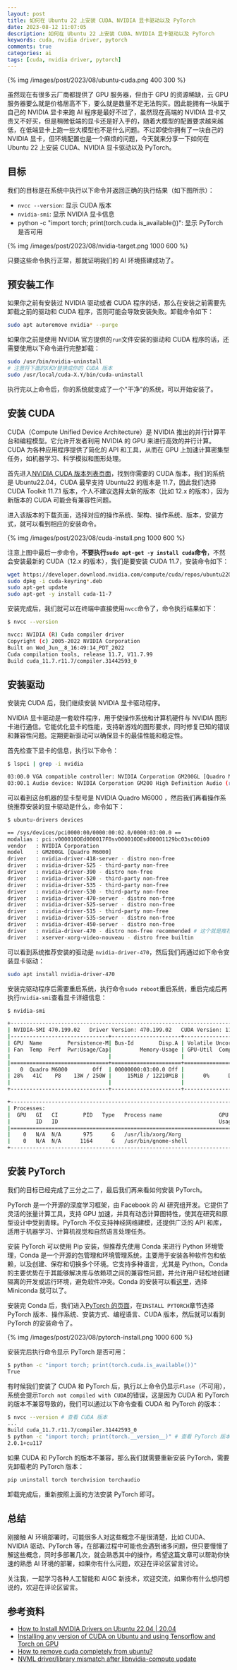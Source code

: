 ```yaml
---
layout: post
title: 如何在 Ubuntu 22 上安装 CUDA、NVIDIA 显卡驱动以及 PyTorch
date: 2023-08-12 11:07:05
description: 如何在 Ubuntu 22 上安装 CUDA、NVIDIA 显卡驱动以及 PyTorch
keywords: cuda, nvidia driver, pytorch
comments: true
categories: ai
tags: [cuda, nvidia driver, pytorch]
---
```


{% img /images/post/2023/08/ubuntu-cuda.png 400 300 %}

虽然现在有很多云厂商都提供了 GPU 服务器，但由于 GPU 的资源稀缺，云 GPU 服务器要么就是价格居高不下，要么就是数量不足无法购买。因此能拥有一块属于自己的 NVIDIA 显卡来跑 AI 程序是最好不过了，虽然现在高端的 NVIDIA 显卡又贵又不好买，但是稍微低端的显卡还是好入手的，随着大模型的配置要求越来越低，在低端显卡上跑一些大模型也不是什么问题。不过即使你拥有了一块自己的 NVIDIA 显卡，但环境配置也是一个麻烦的问题，今天就来分享一下如何在 Ubuntu 22 上安装 CUDA、NVIDIA 显卡驱动以及 PyTorch。

<!--more-->

## 目标

我们的目标是在系统中执行以下命令并返回正确的执行结果（如下图所示）：

- `nvcc --version`: 显示 CUDA 版本
- `nvidia-smi`: 显示 NVIDIA 显卡信息
- python -c "import torch; print(torch.cuda.is_available())": 显示 PyTorch 是否可用

{% img /images/post/2023/08/nvidia-target.png 1000 600 %}

只要这些命令执行正常，那就证明我们的 AI 环境搭建成功了。

## 预安装工作

如果你之前有安装过 NVIDIA 驱动或者 CUDA 程序的话，那么在安装之前需要先卸载之前的驱动和 CUDA 程序，否则可能会导致安装失败。卸载命令如下：

```sh
sudo apt autoremove nvidia* --purge
```

如果你之前是使用 NVIDIA 官方提供的`run`文件安装的驱动和 CUDA 程序的话，还需要使用以下命令进行完整卸载：

```sh
sudo /usr/bin/nvidia-uninstall
# 注意将下面的X和Y替换成你的 CUDA 版本
sudo /usr/local/cuda-X.Y/bin/cuda-uninstall
```

执行完以上命令后，你的系统就变成了一个"干净"的系统，可以开始安装了。

## 安装 CUDA

CUDA（Compute Unified Device Architecture）是 NVIDIA 推出的并行计算平台和编程模型。它允许开发者利用 NVIDIA 的 GPU 来进行高效的并行计算。CUDA 为各种应用程序提供了简化的 API 和工具，从而在 GPU 上加速计算密集型任务，如机器学习、科学模拟和图形处理。

首先进入[NVIDIA CUDA 版本列表页面](https://developer.nvidia.com/cuda-toolkit-archive)，找到你需要的 CUDA 版本，我们的系统是 Ubuntu22.04，CUDA 最早支持 Ubuntu22 的版本是 11.7，因此我们选择 CUDA Toolkit 11.7.1 版本，个人不建议选择太新的版本（比如 12.x 的版本），因为新版本的 CUDA 可能会有兼容性问题。

进入该版本的下载页面，选择对应的操作系统、架构、操作系统、版本，安装方式，就可以看到相应的安装命令。

{% img /images/post/2023/08/cuda-install.png 1000 600 %}

注意上图中最后一步命令，**不要执行`sudo apt-get -y install cuda`命令**，不然会安装最新的 CUDA（12.x 的版本），我们是要安装 CUDA 11.7，安装命令如下：

```sh
wget https://developer.download.nvidia.com/compute/cuda/repos/ubuntu2204/x86_64/cuda-keyring_1.0-1_all.deb
sudo dpkg -i cuda-keyring*.deb
sudo apt-get update
sudo apt-get -y install cuda-11-7
```

安装完成后，我们就可以在终端中直接使用`nvcc`命令了，命令执行结果如下：

```sh
$ nvcc --version

nvcc: NVIDIA (R) Cuda compiler driver
Copyright (c) 2005-2022 NVIDIA Corporation
Built on Wed_Jun__8_16:49:14_PDT_2022
Cuda compilation tools, release 11.7, V11.7.99
Build cuda_11.7.r11.7/compiler.31442593_0
```

## 安装驱动

安装完 CUDA 后，我们继续安装 NVIDIA 显卡驱动程序。

NVIDIA 显卡驱动是一套软件程序，用于使操作系统和计算机硬件与 NVIDIA 图形卡进行通信。它能优化显卡的性能，支持新游戏的图形要求，同时修复已知的错误和兼容性问题。定期更新驱动可以确保显卡的最佳性能和稳定性。

首先检查下显卡的信息，执行以下命令：

```sh
$ lspci | grep -i nvidia

03:00.0 VGA compatible controller: NVIDIA Corporation GM200GL [Quadro M6000] (rev a1)
03:00.1 Audio device: NVIDIA Corporation GM200 High Definition Audio (rev a1)
```

可以看到这台机器的显卡型号是 NVIDIA Quadro M6000 ，然后我们再看操作系统推荐安装的显卡驱动是什么，命令如下：

```sh
$ ubuntu-drivers devices

== /sys/devices/pci0000:00/0000:00:02.0/0000:03:00.0 ==
modalias : pci:v000010DEd000017F0sv000010DEsd00001129bc03sc00i00
vendor   : NVIDIA Corporation
model    : GM200GL [Quadro M6000]
driver   : nvidia-driver-418-server - distro non-free
driver   : nvidia-driver-525 - third-party non-free
driver   : nvidia-driver-390 - distro non-free
driver   : nvidia-driver-520 - third-party non-free
driver   : nvidia-driver-535 - third-party non-free
driver   : nvidia-driver-530 - third-party non-free
driver   : nvidia-driver-470-server - distro non-free
driver   : nvidia-driver-525-server - distro non-free
driver   : nvidia-driver-515 - third-party non-free
driver   : nvidia-driver-535-server - distro non-free
driver   : nvidia-driver-450-server - distro non-free
driver   : nvidia-driver-470 - distro non-free recommended # 这个就是推荐的驱动
driver   : xserver-xorg-video-nouveau - distro free builtin
```

可以看到系统推荐安装的驱动是 `nvidia-driver-470`，然后我们再通过如下命令安装显卡驱动：

```sh
sudo apt install nvidia-driver-470
```

安装完驱动程序后需要重启系统，执行命令`sudo reboot`重启系统，重启完成后再执行`nvidia-smi`查看显卡详细信息：

```sh
$ nvidia-smi

+-----------------------------------------------------------------------------+
| NVIDIA-SMI 470.199.02   Driver Version: 470.199.02   CUDA Version: 11.4     |
|-------------------------------+----------------------+----------------------+
| GPU  Name        Persistence-M| Bus-Id        Disp.A | Volatile Uncorr. ECC |
| Fan  Temp  Perf  Pwr:Usage/Cap|         Memory-Usage | GPU-Util  Compute M. |
|                               |                      |               MIG M. |
|===============================+======================+======================|
|   0  Quadro M6000        Off  | 00000000:03:00.0 Off |                  Off |
| 28%   41C    P8    13W / 250W |     15MiB / 12210MiB |      0%      Default |
|                               |                      |                  N/A |
+-------------------------------+----------------------+----------------------+

+-----------------------------------------------------------------------------+
| Processes:                                                                  |
|  GPU   GI   CI        PID   Type   Process name                  GPU Memory |
|        ID   ID                                                   Usage      |
|=============================================================================|
|    0   N/A  N/A       975      G   /usr/lib/xorg/Xorg                  9MiB |
|    0   N/A  N/A      1164      G   /usr/bin/gnome-shell                2MiB |
+-----------------------------------------------------------------------------+

```

## 安装 PyTorch

我们的目标已经完成了三分之二了，最后我们再来看如何安装 PyTorch。

PyTorch 是一个开源的深度学习框架，由 Facebook 的 AI 研究组开发。它提供了灵活的张量计算工具，支持 GPU 加速，并具有动态计算图特性，使其在研究和原型设计中受到青睐。PyTorch 不仅支持神经网络建模，还提供广泛的 API 和库，适用于机器学习、计算机视觉和自然语言处理任务。

安装 PyTorch 可以使用 Pip 安装，但推荐先使用 Conda 来进行 Python 环境管理，Conda 是一个开源的包管理和环境管理系统，主要用于安装各种软件包和依赖，以及创建、保存和切换多个环境。它支持多种语言，尤其是 Python。Conda 的主要优势在于其能够解决库与依赖项之间的兼容性问题，并允许用户轻松地创建隔离的开发或运行环境，避免软件冲突。Conda 的安装可以看[这里](https://conda.io/projects/conda/en/latest/user-guide/install/index.html)，选择 Miniconda 就可以了。

安装完 Conda 后，我们进入[PyTorch 的页面](https://pytorch.org/)，在`INSTALL PYTORCH`章节选择 PyTorch 版本、操作系统、安装方式、编程语言、CUDA 版本，然后就可以看到 PyTorch 的安装命令了。

{% img /images/post/2023/08/pytorch-install.png 1000 600 %}

安装完后执行命令显示 PyTorch 是否可用：

```sh
$ python -c "import torch; print(torch.cuda.is_available())"
True
```

有时候我们安装了 CUDA 和 PyTorch 后，执行以上命令仍显示`Flase`（不可用），系统会提示`Torch not compiled with CUDA`的错误，这是因为 CUDA 和 PyTorch 的版本不兼容导致的，我们可以通过以下命令查看 CUDA 和 PyTorch 的版本：

```sh
$ nvcc --version # 查看 CUDA 版本
...
Build cuda_11.7.r11.7/compiler.31442593_0
$ python -c "import torch; print(torch.__version__)" # 查看 PyTorch 版本
2.0.1+cu117
```

如果 CUDA 和 PyTorch 的版本不兼容，那么我们就需要重新安装 PyTorch，需要先卸载老的 PyTorch 版本：

```sh
pip uninstall torch torchvision torchaudio
```

卸载完成后，重新按照上面的方法安装 PyTorch 即可。

## 总结

刚接触 AI 环境部署时，可能很多人对这些概念不是很清楚，比如 CUDA、NVIDIA 驱动、PyTorch 等，在部署过程中可能也会遇到诸多问题，但只要慢慢了解这些概念，同时多部署几次，就会熟悉其中的操作，希望这篇文章可以帮助你快速的熟悉 AI 环境的部署，如果你有什么问题，欢迎在评论区留言讨论。

关注我，一起学习各种人工智能和 AIGC 新技术，欢迎交流，如果你有什么想问想说的，欢迎在评论区留言。

## 参考资料

- [How to Install NVIDIA Drivers on Ubuntu 22.04 | 20.04](https://www.linuxcapable.com/install-nvidia-drivers-on-ubuntu-linux/)
- [Installing any version of CUDA on Ubuntu and using Tensorflow and Torch on GPU](https://medium.com/analytics-vidhya/installing-any-version-of-cuda-on-ubuntu-and-using-tensorflow-and-torch-on-gpu-b1a954500786)
- [How to remove cuda completely from ubuntu?](https://stackoverflow.com/questions/56431461/how-to-remove-cuda-completely-from-ubuntu)
- [NVML driver/library mismatch after libnvidia-compute update](https://stackoverflow.com/questions/62250491/nvml-driver-library-mismatch-after-libnvidia-compute-update)
